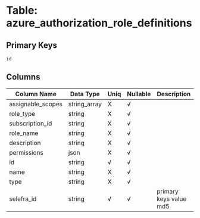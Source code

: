 # Table: azure_authorization_role_definitions

## Primary Keys 

```
id
```


## Columns 

|  Column Name   |  Data Type  | Uniq | Nullable | Description | 
|  ----  | ----  | ----  | ----  | ---- | 
| assignable_scopes | string_array | X | √ |  | 
| role_type | string | X | √ |  | 
| subscription_id | string | X | √ |  | 
| role_name | string | X | √ |  | 
| description | string | X | √ |  | 
| permissions | json | X | √ |  | 
| id | string | √ | √ |  | 
| name | string | X | √ |  | 
| type | string | X | √ |  | 
| selefra_id | string | √ | √ | primary keys value md5 | 


